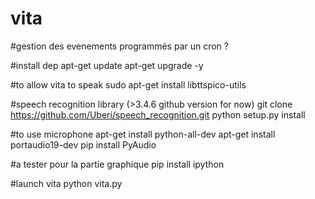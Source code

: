 # vita

#gestion des evenements programmés par un cron ?


#install dep
apt-get update
apt-get upgrade -y

#to allow vita to speak
sudo apt-get install libttspico-utils

#speech recognition library (>3.4.6 github version for now)
git clone https://github.com/Uberi/speech_recognition.git
python setup.py install

#to use microphone
apt-get install python-all-dev
apt-get install portaudio19-dev
pip install PyAudio

#a tester pour la partie graphique
pip install ipython

#launch vita
python vita.py
